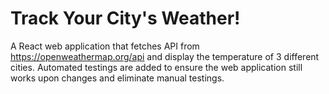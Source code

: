 # Track Your City's Weather!
A React web application that fetches API from https://openweathermap.org/api and display the temperature of 3 different cities. Automated testings are added to ensure the web application still works upon changes and eliminate manual testings. 
